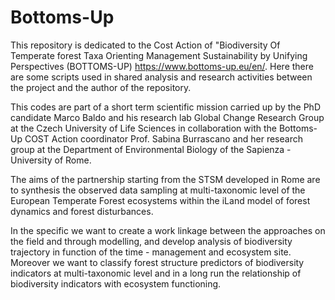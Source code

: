 # Bottoms-Up 
This repository is dedicated to the Cost Action of "Biodiversity Of Temperate forest Taxa Orienting Management Sustainability by Unifying Perspectives (BOTTOMS-UP) https://www.bottoms-up.eu/en/. Here there are some scripts used in shared analysis and research activities between the project and the author of the repository.


This codes are part of a short term scientific mission carried up by the PhD candidate Marco Baldo and his research lab Global Change Research Group at the Czech University of Life Sciences in collaboration with the Bottoms-Up COST Action coordinator Prof. Sabina Burrascano and her research group at the Department of Environmental Biology of the Sapienza - University of Rome.

The aims of the partnership starting from the STSM developed in Rome are to synthesis the observed data sampling at multi-taxonomic level of the European Temperate Forest ecosystems within the iLand model of forest dynamics and forest disturbances.

In the specific we want to create a work linkage between the approaches on the field and through modelling, and develop analysis of biodiversity trajectory in function of the time - management and ecosystem site. Moreover we want to classify forest structure predictors of biodiversity indicators at multi-taxonomic level and in a long run the relationship of biodiversity indicators with ecosystem functioning.
